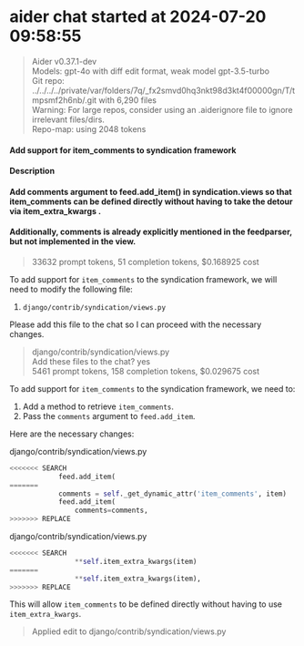 
# aider chat started at 2024-07-20 09:58:55

> Aider v0.37.1-dev  
> Models: gpt-4o with diff edit format, weak model gpt-3.5-turbo  
> Git repo: ../../../../private/var/folders/7q/_fx2smvd0hq3nkt98d3kt4f00000gn/T/tmpsmf2h6nb/.git with 6,290 files  
> Warning: For large repos, consider using an .aiderignore file to ignore irrelevant files/dirs.  
> Repo-map: using 2048 tokens  

#### Add support for item_comments to syndication framework  
#### Description  
#### 	  
#### Add comments argument to feed.add_item() in syndication.views so that item_comments can be defined directly without having to take the detour via item_extra_kwargs .  
#### Additionally, comments is already explicitly mentioned in the feedparser, but not implemented in the view.  
> 33632 prompt tokens, 51 completion tokens, $0.168925 cost  

To add support for `item_comments` to the syndication framework, we will need to modify the following file:

1. `django/contrib/syndication/views.py`

Please add this file to the chat so I can proceed with the necessary changes.

> django/contrib/syndication/views.py  
> Add these files to the chat? yes  
> 5461 prompt tokens, 158 completion tokens, $0.029675 cost  

To add support for `item_comments` to the syndication framework, we need to:

1. Add a method to retrieve `item_comments`.
2. Pass the `comments` argument to `feed.add_item`.

Here are the necessary changes:

django/contrib/syndication/views.py
```python
<<<<<<< SEARCH
            feed.add_item(
=======
            comments = self._get_dynamic_attr('item_comments', item)
            feed.add_item(
                comments=comments,
>>>>>>> REPLACE
```

django/contrib/syndication/views.py
```python
<<<<<<< SEARCH
                **self.item_extra_kwargs(item)
=======
                **self.item_extra_kwargs(item),
>>>>>>> REPLACE
```

This will allow `item_comments` to be defined directly without having to use `item_extra_kwargs`.

> Applied edit to django/contrib/syndication/views.py  
